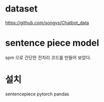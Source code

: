 # dataset
https://github.com/songys/Chatbot_data

# sentence piece model
spm 으로 간단한 전치리 코드를 만들어 보았다.

# 설치
sentencepiece
pytorch
pandas
